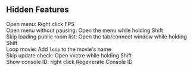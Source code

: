 ## Hidden Features

Open menu: Right click FPS  
Open menu without pausing: Open the menu while holding Shift  
Skip loading public room list: Open the tab/connect window while holding Shift  
Loop movie: Add `loop` to the movie's name  
Skip update check: Open vvctre while holding Shift  
Show console ID: right click Regenerate Console ID